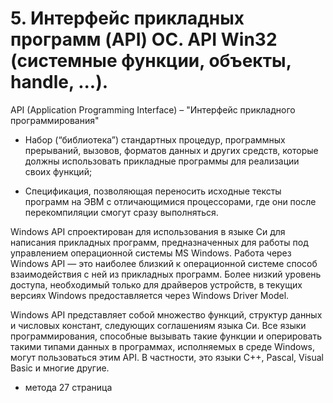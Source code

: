 # 5. Интерфейс прикладных программ (API) ОС. API Win32 (системные функции, объекты, handle, ...).

API (Application Programming Interface) – "Интерфейс прикладного программирования"

* Набор (“библиотека”) стандартных процедур, программных прерываний, вызовов, форматов данных и других средств, которые должны использовать прикладные программы для реализации своих функций;

* Спецификация, позволяющая переносить исходные тексты программ на ЭВМ с отличающимися процессорами, где они после перекомпиляции смогут сразу выполняться.

Windows API спроектирован для использования в языке Си для написания прикладных программ, предназначенных для работы под управлением операционной системы MS Windows. Работа через Windows API — это наиболее близкий к операционной системе способ взаимодействия с ней из прикладных программ. Более низкий уровень доступа, необходимый только для драйверов устройств, в текущих версиях Windows предоставляется через Windows Driver Model.

Windows API представляет собой множество функций, структур данных и числовых констант, следующих соглашениям языка Си. Все языки программирования, способные вызывать такие функции и оперировать такими типами данных в программах, исполняемых в среде Windows, могут пользоваться этим API. В частности, это языки C++, Pascal, Visual Basic и многие другие.



+ метода 27 страница